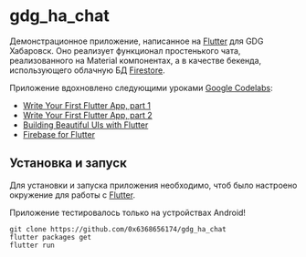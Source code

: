 # gdg_ha_chat

Демонстрационное приложение, написанное на [Flutter](https://flutter.io/) для GDG Хабаровск.
Оно реализует функционал простенького чата, реализованного на Material компонентах, а в качестве
бекенда, использующего облачную БД [Firestore](https://firebase.google.com/docs/firestore/).

Приложение вдохновлено следующими уроками [Google Codelabs](https://codelabs.developers.google.com/):
- [Write Your First Flutter App, part 1](https://codelabs.developers.google.com/codelabs/first-flutter-app-pt1/index.html?index=..%2F..index#0)
- [Write Your First Flutter App, part 2](https://codelabs.developers.google.com/codelabs/first-flutter-app-pt2/index.html?index=..%2F..index#0)
- [Building Beautiful UIs with Flutter](https://codelabs.developers.google.com/codelabs/flutter/index.html?index=..%2F..index#0)
- [Firebase for Flutter](https://codelabs.developers.google.com/codelabs/flutter-firebase/index.html?index=..%2F..index#0)

## Установка и запуск
Для установки и запуска приложения необходимо, чтоб было настроено окружение для работы с
[Flutter](https://flutter.io/docs/get-started/install). 

Приложение тестировалось только на устройствах Android!

```
git clone https://github.com/0x6368656174/gdg_ha_chat
flutter packages get
flutter run
```

